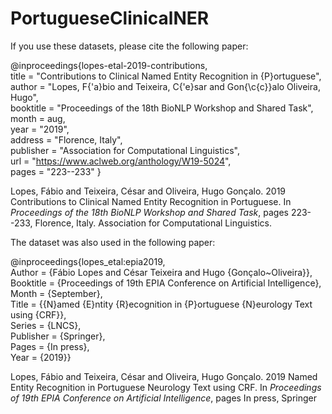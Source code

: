 # PortugueseClinicalNER
If you use these datasets, please cite the following paper:

@inproceedings{lopes-etal-2019-contributions,\
    title = "Contributions to Clinical Named Entity Recognition in {P}ortuguese",\
    author = "Lopes, F{\'a}bio and Teixeira, C{\'e}sar and Gon{\c{c}}alo Oliveira, Hugo",\
    booktitle = "Proceedings of the 18th BioNLP Workshop and Shared Task",\
    month = aug,\
    year = "2019",\
    address = "Florence, Italy",\
    publisher = "Association for Computational Linguistics",\
    url = "https://www.aclweb.org/anthology/W19-5024", \
    pages = "223--233"
}

Lopes, Fábio and Teixeira, César and Oliveira, Hugo Gonçalo. 2019 Contributions to Clinical Named Entity Recognition in Portuguese. In <em> Proceedings of the 18th BioNLP Workshop and Shared Task</em>, pages 223--233, Florence, Italy. Association for Computational Linguistics.

The dataset was also used in the following paper:

@inproceedings{lopes_etal:epia2019,\
Author = {Fábio Lopes and César Teixeira and Hugo {Gonçalo~Oliveira}},\
Booktitle = {Proceedings of 19th EPIA Conference on Artificial Intelligence},\
Month = {September},\
Title = {{N}amed {E}ntity {R}ecognition in {P}ortuguese {N}eurology Text using {CRF}},\
Series = {LNCS},\
Publisher = {Springer},\
Pages = {In press},\
Year = {2019}}

Lopes, Fábio and Teixeira, César and Oliveira, Hugo Gonçalo. 2019 Named Entity Recognition in Portuguese Neurology Text using CRF. In <em> Proceedings of 19th EPIA Conference on Artificial Intelligence</em>, pages In press, Springer

